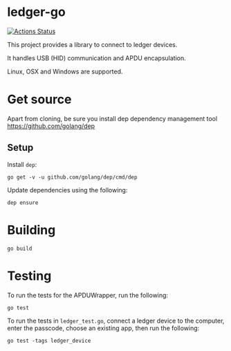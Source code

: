 # ledger-go

[![Actions Status](https://github.com/oasislabs/ledger-go/workflows/CI/badge.svg)](https://github.com/oasislabs/ledger-go/actions)


This project provides a library to connect to ledger devices.

It handles USB (HID) communication and APDU encapsulation.

Linux, OSX and Windows are supported.

# Get source
Apart from cloning, be sure you install dep dependency management tool
https://github.com/golang/dep

## Setup
Install `dep`:
```
go get -v -u github.com/golang/dep/cmd/dep
```

Update dependencies using the following:
```
dep ensure
```

# Building
```
go build
```

# Testing
To run the tests for the APDUWrapper, run the following:
```
go test
```

To run the tests in `ledger_test.go`, connect a ledger device to the computer, enter the passcode, choose an existing app, then run the following:
```
go test -tags ledger_device
```
